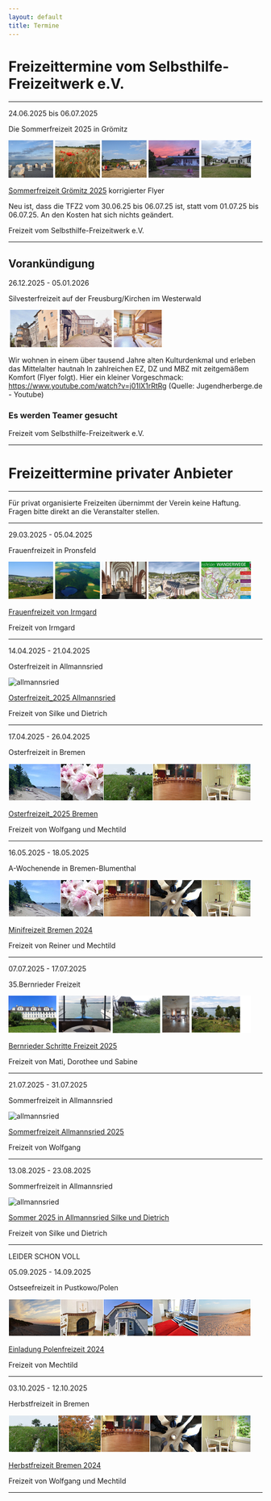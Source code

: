 ```yaml
---
layout: default
title: Termine
---
```

# Freizeittermine vom Selbsthilfe-Freizeitwerk e.V.

--------------------------------------------------------------------------------------------------

24.06.2025 bis 06.07.2025 

Die Sommerfreizeit 2025 in Grömitz  

![Sommerfreizeit Grömitz Bilder](/images/Groemitz_Leiste.png)

[Sommerfreizeit Grömitz 2025](pdf/Einladung_Sommerfreizeit_Grömitz_2025_2.pdf)    korrigierter Flyer

Neu ist, dass die TFZ2 vom 30.06.25 bis 06.07.25 ist, statt vom 01.07.25 bis 06.07.25. 
An den Kosten hat sich nichts geändert.

Freizeit vom Selbsthilfe-Freizeitwerk e.V.

--------------------------------------------------------------------------------------------------

## Vorankündigung

26.12.2025 - 05.01.2026

Silvesterfreizeit auf der Freusburg/Kirchen im Westerwald

![Winterfreizeit Freusburg Bilder](/images/Freusburg.png)

Wir wohnen in einem über tausend Jahre alten Kulturdenkmal und erleben das Mittelalter hautnah
In zahlreichen EZ, DZ und MBZ mit zeitgemäßem Komfort (Flyer folgt). 
Hier ein kleiner Vorgeschmack: https://www.youtube.com/watch?v=j01IX1rRtRg (Quelle: Jugendherberge.de - Youtube)

### Es werden Teamer gesucht

Freizeit vom Selbsthilfe-Freizeitwerk e.V.

--------------------------------------------------------------------------------------------------

# Freizeittermine privater Anbieter

---------------------------------------------------------------------------------------------------

Für privat organisierte Freizeiten übernimmt der Verein keine Haftung. Fragen bitte direkt an die Veranstalter stellen.

------------------------------------------------------------------------------------------------------

29.03.2025 - 05.04.2025

Frauenfreizeit in Pronsfeld

![Pronsfeld](/images/BildleistePronsfeld.png)

[Frauenfreizeit von Irmgard](pdf/2025FrauenfreizeitFlyerüberarbeitetam7.11.24.pdf)

Freizeit von Irmgard

---------------------------------------------------------------------------------------------------------

14.04.2025 - 21.04.2025

Osterfreizeit in Allmannsried

![allmannsried](/images/allmansried.jpeg)

[Osterfreizeit_2025 Allmannsried](pdf/AusschreibungOsterfreizeit_25.pdf)   

Freizeit von Silke und Dietrich

----------------------------------------------------------------------------------------------------------

17.04.2025 - 26.04.2025

Osterfreizeit in Bremen

![Leiste Bremen](/images/Leiste_Ostern_neuab10.3.23.jpg)

[Osterfreizeit_2025 Bremen](pdf/Osterfreizeit_2025Blumenthal.pdf)

Freizeit von Wolfgang und Mechtild

-----------------------------------------------------------------------------------------------------------

16.05.2025 - 18.05.2025

A-Wochenende in Bremen-Blumenthal

![BremenMinifreizeit](/images/Leiste_Mini_Mai_(1).jpg)

[Minifreizeit Bremen 2024](pdf/Mini-FreizeitBremenBlumenthal2025.pdf)

Freizeit von Reiner und Mechtild

------------------------------------------------------------------------------------------------------------

07.07.2025 - 17.07.2025

35.Bernrieder Freizeit

![BernriederFreizeit](/images/Bildleiste_Bernrieder_Freizeit.png)

[Bernrieder Schritte Freizeit 2025](pdf/Bernried25-25.02.14-2Flyer07.07-17.pdf)

Freizeit von Mati, Dorothee und Sabine

------------------------------------------------------------------------------------------------------------

21.07.2025 - 31.07.2025  

Sommerfreizeit in Allmannsried

![allmannsried](/images/allmansried.jpeg)

[Sommerfreizeit Allmannsried 2025](pdf/A-Freizeit2025.pdf)

Freizeit von Wolfgang

-----------------------------------------------------------------------------------------------------------

13.08.2025 - 23.08.2025

Sommerfreizeit in Allmannsried

![allmannsried](/images/allmansried.jpeg)

[Sommer 2025 in Allmannsried Silke und Dietrich](pdf/AusschreibungSommerfreizeit25.pdf)

Freizeit von  Silke und Dietrich

-------------------------------------------------------------------------------------------------------------

LEIDER SCHON VOLL 

05.09.2025 - 14.09.2025

Ostseefreizeit in Pustkowo/Polen 

![Polen](/images/Leiste_Polen.jpg)

[Einladung Polenfreizeit 2024](pdf/Ostseefreizeit2025.pdf)

Freizeit von Mechtild

-------------------------------------------------------------------------------------------------------------

03.10.2025 - 12.10.2025

Herbstfreizeit in Bremen

![Bremen](/images/Leiste_Herbst_neu.jpg)

[Herbstfreizeit Bremen 2024](pdf/Herbstfreizeit_Bremen_2025.pdf)

Freizeit von Wolfgang und Mechtild

-------------------------------------------------------------------------------------------------------------














